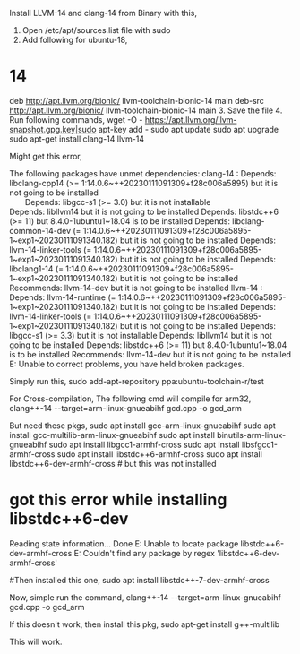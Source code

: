 Install LLVM-14 and clang-14 from Binary with this,
1. Open /etc/apt/sources.list file with sudo
2. Add following for ubuntu-18,
# 14
deb http://apt.llvm.org/bionic/ llvm-toolchain-bionic-14 main
deb-src http://apt.llvm.org/bionic/ llvm-toolchain-bionic-14 main
3. Save the file
4. Run following commands,
wget -O - https://apt.llvm.org/llvm-snapshot.gpg.key|sudo apt-key add -
sudo apt update
sudo apt upgrade
sudo apt-get install clang-14 llvm-14


Might get this error,

The following packages have unmet dependencies:
 clang-14 : Depends: libclang-cpp14 (>= 1:14.0.6~++20230111091309+f28c006a5895) but it is not going to be installed</br>
            &emsp;&emsp;Depends: libgcc-s1 (>= 3.0) but it is not installable</br>
            Depends: libllvm14 but it is not going to be installed
            Depends: libstdc++6 (>= 11) but 8.4.0-1ubuntu1~18.04 is to be installed
            Depends: libclang-common-14-dev (= 1:14.0.6~++20230111091309+f28c006a5895-1~exp1~20230111091340.182) but it is not going to be installed
            Depends: llvm-14-linker-tools (= 1:14.0.6~++20230111091309+f28c006a5895-1~exp1~20230111091340.182) but it is not going to be installed
            Depends: libclang1-14 (= 1:14.0.6~++20230111091309+f28c006a5895-1~exp1~20230111091340.182) but it is not going to be installed
            Recommends: llvm-14-dev but it is not going to be installed
 llvm-14 : Depends: llvm-14-runtime (= 1:14.0.6~++20230111091309+f28c006a5895-1~exp1~20230111091340.182) but it is not going to be installed
           Depends: llvm-14-linker-tools (= 1:14.0.6~++20230111091309+f28c006a5895-1~exp1~20230111091340.182) but it is not going to be installed
           Depends: libgcc-s1 (>= 3.3) but it is not installable
           Depends: libllvm14 but it is not going to be installed
           Depends: libstdc++6 (>= 11) but 8.4.0-1ubuntu1~18.04 is to be installed
           Recommends: llvm-14-dev but it is not going to be installed
E: Unable to correct problems, you have held broken packages.


Simply run this,
sudo add-apt-repository ppa:ubuntu-toolchain-r/test

For Cross-compilation, 
The following cmd will compile for arm32,
clang++-14 --target=arm-linux-gnueabihf gcd.cpp -o gcd_arm

But need these pkgs,
sudo apt install gcc-arm-linux-gnueabihf
sudo apt install gcc-multilib-arm-linux-gnueabihf
sudo apt install binutils-arm-linux-gnueabihf
sudo apt install libgcc1-armhf-cross
sudo apt install libsfgcc1-armhf-cross
sudo apt install libstdc++6-armhf-cross
sudo apt install libstdc++6-dev-armhf-cross # but this was not installed
# got this error while installing libstdc++6-dev
Reading state information... Done
E: Unable to locate package libstdc++6-dev-armhf-cross
E: Couldn't find any package by regex 'libstdc++6-dev-armhf-cross'

#Then installed this one,
sudo apt install libstdc++-7-dev-armhf-cross

Now, simple run the command,
clang++-14 --target=arm-linux-gnueabihf gcd.cpp -o gcd_arm

If this doesn't work, then install this pkg,
sudo apt-get install g++-multilib


This will work.
